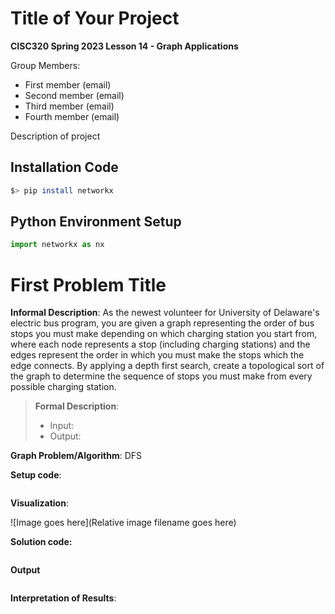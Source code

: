 # Title of Your Project

**CISC320 Spring 2023 Lesson 14 - Graph Applications**

Group Members:

- First member (email)
- Second member (email)
- Third member (email)
- Fourth member (email)

Description of project

## Installation Code

```sh
$> pip install networkx
```

## Python Environment Setup

```python
import networkx as nx
```

# First Problem Title

**Informal Description**:
As the newest volunteer for University of Delaware's electric bus program, you are
given a graph representing the order of bus stops you must make depending
on which charging station you start from, where each node represents a stop (including
charging stations) and the edges represent the order in which you must make the stops
which the edge connects. By applying a depth first search, create a topological sort
of the graph to determine the sequence of stops you must make from every possible charging station.

> **Formal Description**:
>
> - Input:
> - Output:

**Graph Problem/Algorithm**: DFS

**Setup code**:

```python

```

**Visualization**:

![Image goes here](Relative image filename goes here)

**Solution code:**

```python

```

**Output**

```

```

**Interpretation of Results**:
